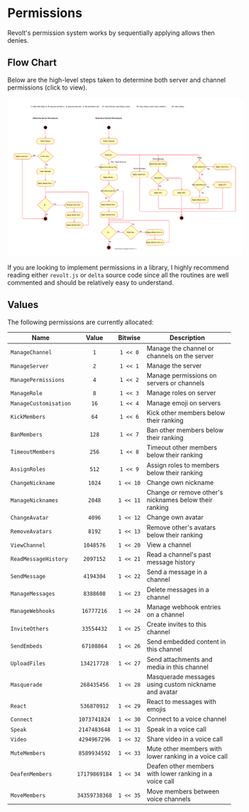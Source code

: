 # Permissions

Revolt's permission system works by sequentially applying allows then denies.

## Flow Chart

Below are the high-level steps taken to determine both server and channel permissions (click to view).

<a href="../../assets/api/Permission Hierarchy.svg" target="_blank">
    <img src="../../assets/api/Permission Hierarchy.svg" style="background: white; padding: 1em; border-radius: 1em" />
</a>

If you are looking to implement permissions in a library, I highly recommend reading either `revolt.js` or `delta` source code since all the routines are well commented and should be relatively easy to understand.

## Values

The following permissions are currently allocated:

| Name                  |     Value     |  Bitwise  | Description                                             |
| --------------------- | :-----------: | :-------: | ------------------------------------------------------- |
| `ManageChannel`       |      `1`      | `1 << 0`  | Manage the channel or channels on the server            |
| `ManageServer`        |      `2`      | `1 << 1`  | Manage the server                                       |
| `ManagePermissions`   |      `4`      | `1 << 2`  | Manage permissions on servers or channels               |
| `ManageRole`          |      `8`      | `1 << 3`  | Manage roles on server                                  |
| `ManageCustomisation` |     `16`      | `1 << 4`  | Manage emoji on servers                                 |
| `KickMembers`         |     `64`      | `1 << 6`  | Kick other members below their ranking                  |
| `BanMembers`          |     `128`     | `1 << 7`  | Ban other members below their ranking                   |
| `TimeoutMembers`      |     `256`     | `1 << 8`  | Timeout other members below their ranking               |
| `AssignRoles`         |     `512`     | `1 << 9`  | Assign roles to members below their ranking             |
| `ChangeNickname`      |    `1024`     | `1 << 10` | Change own nickname                                     |
| `ManageNicknames`     |    `2048`     | `1 << 11` | Change or remove other's nicknames below their ranking  |
| `ChangeAvatar`        |    `4096`     | `1 << 12` | Change own avatar                                       |
| `RemoveAvatars`       |    `8192`     | `1 << 13` | Remove other's avatars below their ranking              |
| `ViewChannel`         |   `1048576`   | `1 << 20` | View a channel                                          |
| `ReadMessageHistory`  |   `2097152`   | `1 << 21` | Read a channel's past message history                   |
| `SendMessage`         |   `4194304`   | `1 << 22` | Send a message in a channel                             |
| `ManageMessages`      |   `8388608`   | `1 << 23` | Delete messages in a channel                            |
| `ManageWebhooks`      |  `16777216`   | `1 << 24` | Manage webhook entries on a channel                     |
| `InviteOthers`        |  `33554432`   | `1 << 25` | Create invites to this channel                          |
| `SendEmbeds`          |  `67108864`   | `1 << 26` | Send embedded content in this channel                   |
| `UploadFiles`         |  `134217728`  | `1 << 27` | Send attachments and media in this channel              |
| `Masquerade`          |  `268435456`  | `1 << 28` | Masquerade messages using custom nickname and avatar    |
| `React`               |  `536870912`  | `1 << 29` | React to messages with emojis                           |
| `Connect`             | `1073741824`  | `1 << 30` | Connect to a voice channel                              |
| `Speak`               | `2147483648`  | `1 << 31` | Speak in a voice call                                   |
| `Video`               | `4294967296`  | `1 << 32` | Share video in a voice call                             |
| `MuteMembers`         | `8589934592`  | `1 << 33` | Mute other members with lower ranking in a voice call   |
| `DeafenMembers`       | `17179869184` | `1 << 34` | Deafen other members with lower ranking in a voice call |
| `MoveMembers`         | `34359738368` | `1 << 35` | Move members between voice channels                     |
